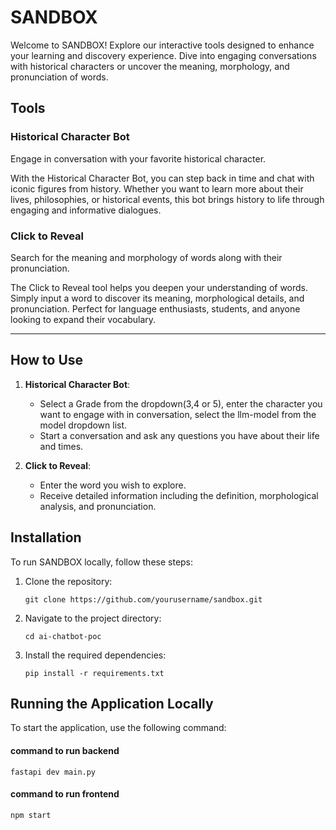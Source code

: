 # SANDBOX
  
Welcome to SANDBOX! Explore our interactive tools designed to enhance your learning and discovery experience. Dive into engaging conversations with historical characters or uncover the meaning, morphology, and pronunciation of words.

## Tools

### Historical Character Bot
Engage in conversation with your favorite historical character.

With the Historical Character Bot, you can step back in time and chat with iconic figures from history. Whether you want to learn more about their lives, philosophies, or historical events, this bot brings history to life through engaging and informative dialogues.

### Click to Reveal
Search for the meaning and morphology of words along with their pronunciation.

The Click to Reveal tool helps you deepen your understanding of words. Simply input a word to discover its meaning, morphological details, and pronunciation. Perfect for language enthusiasts, students, and anyone looking to expand their vocabulary.

---

## How to Use

1. **Historical Character Bot**:
   - Select a Grade from the dropdown(3,4 or 5), enter the character you want to engage with in conversation, select the llm-model from the model dropdown list.
   - Start a conversation and ask any questions you have about their life and times.

2. **Click to Reveal**:
   - Enter the word you wish to explore.
   - Receive detailed information including the definition, morphological analysis, and pronunciation.

## Installation

To run SANDBOX locally, follow these steps:

1. Clone the repository:
    ```
    git clone https://github.com/yourusername/sandbox.git
    ```
2. Navigate to the project directory:
    ```
    cd ai-chatbot-poc
    ```
3. Install the required dependencies:
    ```
    pip install -r requirements.txt
    ```

## Running the Application Locally

To start the application, use the following command:
#### command to run backend
`fastapi dev main.py`

#### command to run frontend
`npm start`
